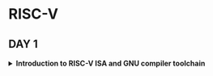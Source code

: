 # RISC-V
## DAY 1
<details>
<summary><strong>Introduction to RISC-V ISA and GNU compiler toolchain
</strong></summary>
 
  ## Installation
  
<details>
 
  <summary><strong>Steps to install Risc-Tools</strong></summary>

 Clone the  mentioned RISC-V Toolchain repository
  ```
git clone https://github.com/kunalg123/riscv_workshop_collaterals.git
cd riscv_workshop_collaterals
chmod +x run.sh
./run.sh
```
  
Once we run it we have to type the following command:

```

cd ~/riscv_toolchain/iverilog/
git checkout --track -b v10-branch origin/v10-branch
git pull 
chmod 777 autoconf.sh 
./autoconf.sh 
./configure 
make
sudo make install

```
After installation we will add following path to our .bashrc file at the last of the file :
```

gedit .bashrc
#Instead of shivangi put your username
export PATH="/home/shivangi/riscv_toolchain/riscv64-unknown-elf-gcc-8.3.0-2019.08.0-x86_64-linux-ubuntu14/bin:$PATH" #Type at last line # close the bashrc and type
source .bashrc

```
Test installation using following command:
```
riscv64-unknown-elf-gcc --version
```

</details>

## Introduction to RISC-V basic keywords
<details><summary><strong>What is Risc-v?</strong></summary><br>
RISC-V is an open-source instruction set architecture used to develop custom processors for a variety of applications, from embedded designs to supercomputers.

 RISC-V is a load-store architecture, meaning three things:
    
  (i) Its arithmetic instructions operate only on registers.
  
  (ii) Only load and store instructions transfer data to and from memory.
  
  (iii) Data must first be loaded into a register before it can be operated on.

  ![Screenshot from 2023-08-19 00-34-30](https://github.com/Shivangi2207/RISC-V/assets/140998647/1090fd1c-47a9-4387-8070-7ee4b14c2b80)

Now as in the figure shown above we want to see our C programm on a hardware which have this particular layout. Then we have to pass this information to this harware .
The C program is first complied using complier and then converted into a assembly  language ,like the Risc-v assembler language program as shown. Then this assembly language program got converted into machine level language (binary signals).
Finally obtained bits can easily be implemented on the desired layout and we will get our required result.

## How apps and application software runs on hardware?

![Screenshot from 2023-08-19 01-20-56](https://github.com/Shivangi2207/RISC-V/assets/140998647/2cd6e945-80d5-4660-81b9-bd2d6e42ae30)

So basically the application software enters into the system software block, and system software inturns convert the application software in the binary language.
system software have OS,Compiler, Assembler . OS gives output in some programming language like C,C++,JAVA etc these are the fed to the complier and we get set of instructions and once we get the instructions the next job of the assembler is to  convert the instructions into  respective binary code i.e machine language.
then this output is fed to the hardware and hardware can easily understand the job.

The different instructions included in RISC-V are listed below.

   1. Pseudo instructions - For e.g- mv,li,ret etc
   2. Base integer instruction (RV64I, RV32I)-For e.g-lui,addi etc
   3. Multiply extension (RV64M) -For e.g- mulw,divw etc
   4. Single and double floating point instruction (RV64F, RV64D) -For e.g flw,fadd etc
   5. Application binary instruction
   6. Memory allocation and stack pointer

</details>
<details><summary><strong>Labwork for RISC-V software toolchain
</strong></summary>

## Lab 1:C Program To Compute Sum From 1 to N

## Code 
```
#include <stdio.h>

int main () {
	int i,sum = 0, n = 6;
	for (i = 1; i <=n; ++i) {
		sum += i;
	}
	printf("The sum of the number from 1 to %d is %d\n", n,sum);
	return 0;
	}
```
## Commands to run:

```
gcc sum1ton.c
./a.out

```
## Output:

![Screenshot from 2023-08-19 01-39-09](https://github.com/Shivangi2207/RISC-V/assets/140998647/0897bb6a-8c74-4a0a-bc15-8c790702ac5d)

## Lab 2: RISCV GCC compile And Disassemble


</details>
</details>
